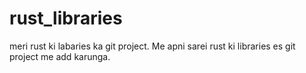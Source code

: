 # rust_libraries
meri rust ki labaries ka git project. Me apni sarei rust ki libraries es git project me add karunga.
